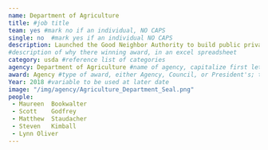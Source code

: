 ```yaml
---
name: Department of Agriculture
title: #job title
team: yes #mark no if an individual, NO CAPS
single: no  #mark yes if an individual NO CAPS
description: Launched the Good Neighbor Authority to build public private partnerships that will improve forest health, reduce fuels and threats to communities and watersheds from catastrophic wildfires, and create more jobs and economic benefits.
#description of why there winning award, in an excel spreadsheet
category: usda #reference list of categories
agency: Department of Agriculture #name of agency, capitalize first letter of each name
award: Agency #type of award, either Agency, Council, or President's; this is case sensitive so make sure to match the options listed exactly. This section generates the format of the card
Year: 2018 #variable to be used at later date
image: "/img/agency/Agriculture_Department_Seal.png"
people:
 - Maureen	Bookwalter
 - Scott	Godfrey
 - Matthew	Staudacher
 - Steven	Kimball
 - Lynn	Oliver
---
```

